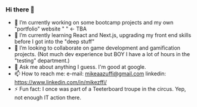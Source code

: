 ### Hi there 👋

- 🔭 I’m currently working on some bootcamp projects and my own "portfolio" website " " <- TBA
- 🌱 I’m currently learning React and Next.js, upgrading my front end skills before I got into the "deep stuff"
- 👯 I’m looking to collaborate on game development and gamification projects. (Not much dev experience but BOY I have a lot of hours in the "testing" department.)
- 💬 Ask me about anything I guess. I'm good at google.
- 📫 How to reach me: e-mail: mikeaazuffi@gmail.com linkedin: https://www.linkedin.com/in/mikezffi/
- ⚡ Fun fact: I once was part of a Teeterboard troupe in the circus. Yep, not enough IT action there.
